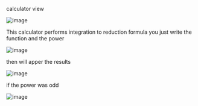 calculator view

![image](https://github.com/Mohamed-Elsogher/Reduction_Formula_Calculator/assets/155487881/f37efad9-ff81-467b-b5af-d4f0f479b111)



This calculator performs integration to reduction formula you just write the function and the power


![image](https://github.com/Mohamed-Elsogher/Reduction_Formula_Calculator/assets/155487881/081ffa38-9df0-42aa-99bf-afb5158acdae)



then will apper the results 


![image](https://github.com/Mohamed-Elsogher/Reduction_Formula_Calculator/assets/155487881/d89e2bd5-d43b-4274-a3f6-4ea244f48b5e)

if the power was odd 

![image](https://github.com/Mohamed-Elsogher/Reduction_Formula_Calculator/assets/155487881/556f1d5a-3365-4407-8981-c86790d50a59)
